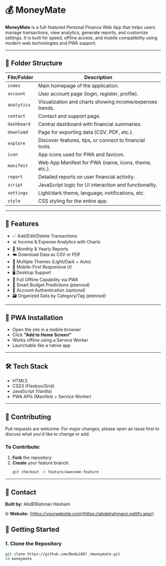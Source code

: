 # 💰 MoneyMate

**MoneyMate** is a full-featured Personal Finance Web App that helps users manage transactions, view analytics, generate reports, and customize settings. It is built for speed, offline access, and mobile compatibility using modern web technologies and PWA support.

---

## 📂 Folder Structure

| File/Folder     | Description |
|-----------------|-------------|
| `index`         | Main homepage of the application. |
| `account`       | User account page (login, register, profile). |
| `analytics`     | Visualization and charts showing income/expenses trends. |
| `contact`       | Contact and support page. |
| `dashboard`     | Central dashboard with financial summaries. |
| `download`      | Page for exporting data (CSV, PDF, etc.). |
| `explore`       | Discover features, tips, or connect to financial tools. |
| `icon`          | App icons used for PWA and favicon. |
| `manifest`      | Web App Manifest for PWA (name, icons, theme, etc.). |
| `report`        | Detailed reports on user financial activity. |
| `script`        | JavaScript logic for UI interaction and functionality. |
| `settings`      | Light/dark theme, language, notifications, etc. |
| `style`         | CSS styling for the entire app. |

---

## 🌟 Features

- ✅ Add/Edit/Delete Transactions
- 📊 Income & Expense Analytics with Charts
- 🧾 Monthly & Yearly Reports
- ☁️ Download Data as CSV or PDF
- 🎨 Multiple Themes (Light/Dark + Auto)
- 📱 Mobile-First Responsive UI
- 🖥️ Desktop Support
- 🔋 Full Offline Capability via PWA
- 📅 Smart Budget Predictions *(planned)*
- 🔐 Account Authentication *(optional)*
- 🗃️ Organized Data by Category/Tag *(planned)*

---

## 📲 PWA Installation

- Open the site in a mobile browser  
- Click **"Add to Home Screen"**  
- Works offline using a Service Worker  
- Launchable like a native app  

---

## 🛠 Tech Stack

- HTML5  
- CSS3 (Flexbox/Grid)  
- JavaScript (Vanilla)  
- PWA APIs (Manifest + Service Worker)  

---

## 🤝 Contributing

Pull requests are welcome. For major changes, please open an issue first to discuss what you'd like to change or add.

### To Contribute:

1. **Fork** the repository  
2. **Create** your feature branch:
   ```bash
   git checkout -b feature/awesome-feature

---

## 📧 Contact

**Built by:** AbdElRahman Hesham  

🌐 **Website:** [https://yourwebsite.com](https://abdelrahmanz.netlify.app/)
## 🚀 Getting Started

### 1. Clone the Repository

```bash
git clone https://github.com/Boda1607 /moneymate.git
cd moneymate


